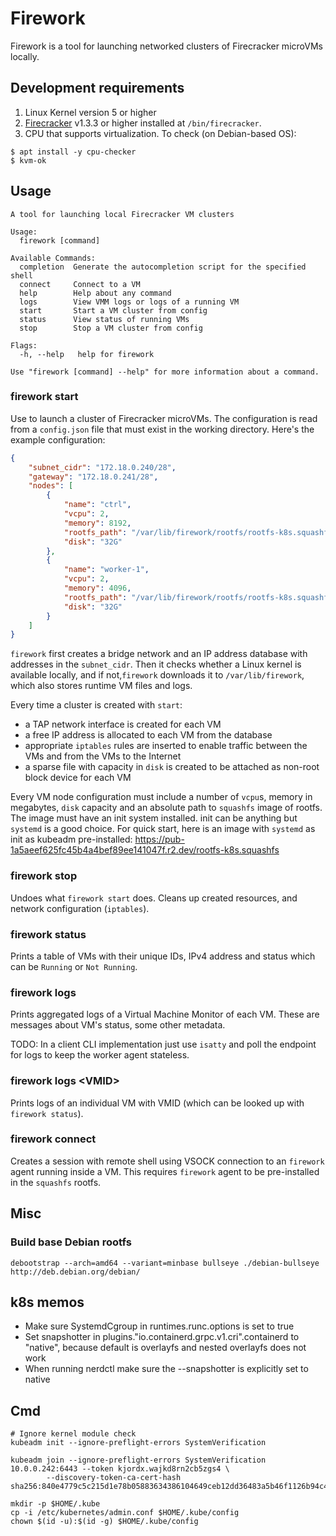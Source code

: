 # Firework

Firework is a tool for launching networked clusters of Firecracker microVMs locally.

## Development requirements

1. Linux Kernel version 5 or higher
2. [Firecracker](https://github.com/firecracker-microvm/firecracker) v1.3.3 or higher installed at `/bin/firecracker`.
3. CPU that supports virtualization. To check (on Debian-based OS):

```
$ apt install -y cpu-checker
$ kvm-ok
```

## Usage

```
A tool for launching local Firecracker VM clusters

Usage:
  firework [command]

Available Commands:
  completion  Generate the autocompletion script for the specified shell
  connect     Connect to a VM
  help        Help about any command
  logs        View VMM logs or logs of a running VM
  start       Start a VM cluster from config
  status      View status of running VMs
  stop        Stop a VM cluster from config

Flags:
  -h, --help   help for firework

Use "firework [command] --help" for more information about a command.
```

### firework start

Use to launch a cluster of Firecracker microVMs. The configuration is read from a `config.json` file that must exist in the working directory. Here's the example configuration:

```json
{
    "subnet_cidr": "172.18.0.240/28",
    "gateway": "172.18.0.241/28",
    "nodes": [
        {
            "name": "ctrl",
            "vcpu": 2,
            "memory": 8192,
            "rootfs_path": "/var/lib/firework/rootfs/rootfs-k8s.squashfs",
            "disk": "32G"
        },
        {
            "name": "worker-1",
            "vcpu": 2,
            "memory": 4096,
            "rootfs_path": "/var/lib/firework/rootfs/rootfs-k8s.squashfs",
            "disk": "32G"
        }
    ]
}
```

`firework` first creates a bridge network and an IP address database with addresses in the `subnet_cidr`. Then it checks whether a Linux kernel is available locally, and if not,`firework` downloads it  to `/var/lib/firework`, which also stores runtime VM files and logs.

Every time a cluster is created with `start`:
- a TAP network interface is created for each VM
- a free IP address is allocated to each VM from the database
- appropriate `iptables` rules are inserted to enable traffic between the VMs and from the VMs to the Internet
- a sparse file with capacity in `disk` is created to be attached as non-root block device for each VM

Every VM node configuration must include a number of `vcpu`s, memory in megabytes, `disk` capacity and an absolute path to `squashfs` image of rootfs. The image must have an init system installed. init can be anything but `systemd` is a good choice. For quick start, here is an image with `systemd` as init as kubeadm pre-installed: https://pub-1a5aeef625fc45b4a4bef89ee141047f.r2.dev/rootfs-k8s.squashfs

### firework stop

Undoes what `firework start` does. Cleans up created resources, and network configuration (`iptables`).

### firework status

Prints a table of VMs with their unique IDs, IPv4 address and status which can be `Running` or `Not Running`.

### firework logs

Prints aggregated logs of a Virtual Machine Monitor of each VM. These are messages about VM's status, some other metadata.

TODO: In a client CLI implementation just use `isatty` and poll the endpoint for logs to keep the worker agent stateless.

### firework logs \<VMID\>

Prints logs of an individual VM with VMID (which can be looked up with `firework status`).

### firework connect

Creates a session with remote shell using VSOCK connection to an `firework` agent running inside a VM. This requires `firework` agent to be pre-installed in the `squashfs` rootfs.




## Misc

### Build base Debian rootfs
```
debootstrap --arch=amd64 --variant=minbase bullseye ./debian-bullseye http://deb.debian.org/debian/
```


## k8s memos
* Make sure SystemdCgroup in runtimes.runc.options is set to true
* Set snapshotter in  plugins."io.containerd.grpc.v1.cri".containerd to "native", because default is overlayfs and nested overlayfs does not work
* When running nerdctl make sure the --snapshotter is explicitly set to native


## Cmd

```
# Ignore kernel module check
kubeadm init --ignore-preflight-errors SystemVerification
```

```
kubeadm join --ignore-preflight-errors SystemVerification 10.0.0.242:6443 --token kjordx.wajkd8rn2cb5zgs4 \
        --discovery-token-ca-cert-hash sha256:840e4779c5c215d1e78b05883634386104649ceb12dd36483a5b46f1126b94c4
```

```
mkdir -p $HOME/.kube
cp -i /etc/kubernetes/admin.conf $HOME/.kube/config
chown $(id -u):$(id -g) $HOME/.kube/config
```